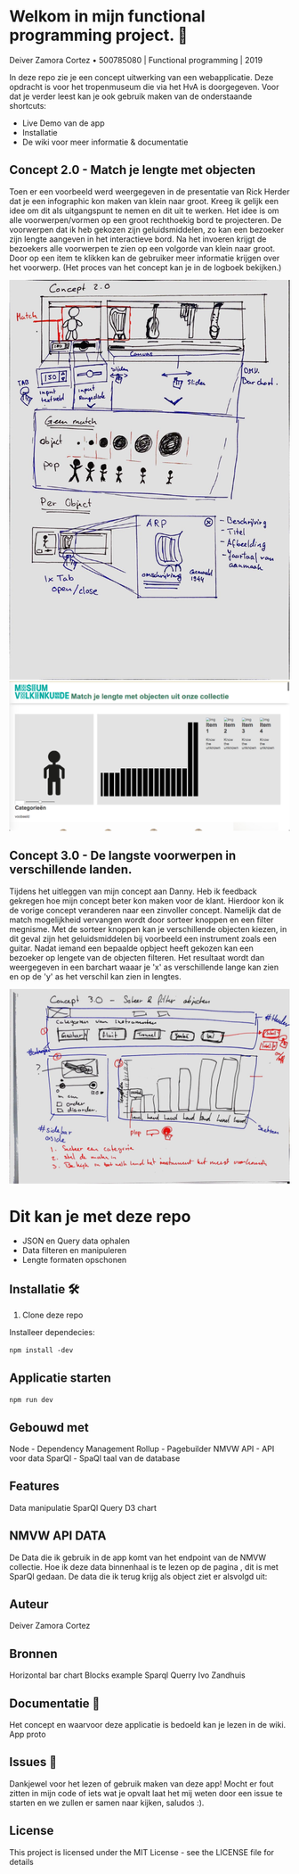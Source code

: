 # Welkom in mijn functional programming project. 🔱
Deiver Zamora Cortez • 500785080 | Functional programming | 2019

In deze repo zie je een concept uitwerking van een webapplicatie. Deze opdracht is voor het tropenmuseum die via het HvA is doorgegeven.
Voor dat je verder leest kan je ook gebruik maken van de onderstaande shortcuts:
* Live Demo van de app
* Installatie
* De wiki voor meer informatie & documentatie


## Concept 2.0 - Match je lengte met objecten
Toen er een voorbeeld werd weergegeven in de presentatie van Rick Herder dat je een infographic kon maken van klein naar groot. Kreeg ik gelijk een idee om dit als uitgangspunt te nemen en dit uit te werken. Het idee is om alle voorwerpen/vormen op een groot rechthoekig 
bord te projecteren. De voorwerpen dat ik heb gekozen zijn geluidsmiddelen, zo kan een bezoeker zijn lengte aangeven in het interactieve bord. Na het invoeren krijgt de bezoekers alle voorwerpen te zien op een volgorde van klein naar groot. Door op een item te klikken kan de gebruiker meer informatie krijgen over het voorwerp. (Het proces van het concept kan je in de logboek bekijken.)

![Concept tekening 1](https://github.com/Loquino/functional-programming/blob/master/Proces%20afbeeldingen/Foto-11.jpg)
![Aantekeningen](https://github.com/Loquino/functional-programming/blob/master/Proces%20afbeeldingen/Foto-12.png)


## Concept 3.0 - De langste voorwerpen in verschillende landen.
Tijdens het uitleggen van mijn concept aan Danny. Heb ik feedback gekregen hoe mijn concept beter kon maken voor de klant. Hierdoor kon ik de vorige concept veranderen naar een zinvoller concept. Namelijk dat de match mogelijkheid vervangen wordt door sorteer knoppen en een filter megnisme. Met de sorteer knoppen kan je verschillende objecten kiezen, in dit geval zijn het geluidsmiddelen bij voorbeeld een instrument zoals een guitar. Nadat iemand een bepaalde opbject heeft gekozen kan een bezoeker op lengete van de objecten filteren. Het resultaat wordt dan weergegeven in een barchart waaar je 'x' as verschillende lange kan zien en op de 'y' as het verschil kan zien in lengtes.  

![Aantekeningen](https://github.com/Loquino/functional-programming/blob/master/Proces%20afbeeldingen/foto-13.jpg)


# Dit kan je met deze repo
* JSON en Query data ophalen
* Data filteren en manipuleren
* Lengte formaten opschonen

## Installatie 🛠

1. Clone deze repo

Installeer dependecies:

`npm install -dev`

## Applicatie starten
`npm run dev`

## Gebouwd met
Node - Dependency Management
Rollup - Pagebuilder
NMVW API - API voor data
SparQl - SpaQl taal van de database

## Features
Data manipulatie
SparQl Query
D3 chart

## NMVW API DATA
De Data die ik gebruik in de app komt van het endpoint van de NMVW collectie. Hoe ik deze data binnenhaal is te lezen op de pagina , dit is met SparQl gedaan. De data die ik terug krijg als object ziet er alsvolgd uit:

## Auteur
Deiver Zamora Cortez

## Bronnen
Horizontal bar chart Blocks example
Sparql Querry Ivo Zandhuis


## Documentatie 📖
Het concept en waarvoor deze applicatie is bedoeld kan je lezen in de wiki. App proto

## Issues 🍐
Dankjewel voor het lezen of gebruik maken van deze app! Mocht er fout zitten in mijn code of iets wat je opvalt laat het mij weten door een issue te starten en we zullen er samen naar kijken, saludos :).

## License
This project is licensed under the MIT License - see the LICENSE file for details
